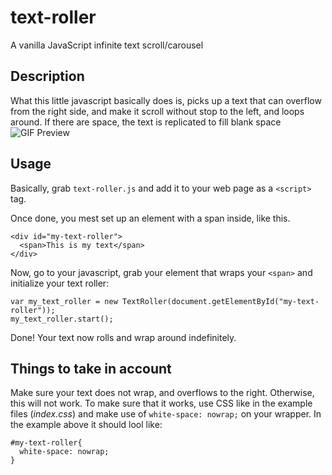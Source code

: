 # text-roller
A vanilla JavaScript infinite text scroll/carousel

## Description
What this little javascript basically does is, picks up a text that can overflow from the right side,
and make it scroll without stop to the left, and loops around. If there are space, the text is
replicated to fill blank space
![GIF Preview](https://i.imgur.com/AWEsQLr.gif)

## Usage
Basically, grab `text-roller.js` and add it to your web page as a `<script>` tag.

Once done, you mest set up an element with a span inside, like this.
```
<div id="my-text-roller">
  <span>This is my text</span>
</div>
```

Now, go to your javascript, grab your element that wraps your `<span>` and initialize your text roller:
```
var my_text_roller = new TextRoller(document.getElementById("my-text-roller"));
my_text_roller.start();
```

Done! Your text now rolls and wrap around indefinitely.

## Things to take in account
Make sure your text does not wrap, and overflows to the right. Otherwise, this will not work.
To make sure that it works, use CSS like in the example files (*index.css*) and make use of
`white-space: nowrap;` on your wrapper. In the example above it should lool like:
```
#my-text-roller{
  white-space: nowrap;
}
```
